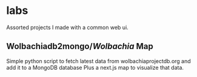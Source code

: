 # labs

Assorted projects I made with a common web ui.

## Wolbachiadb2mongo/*Wolbachia* Map

Simple python script to fetch latest data from wolbachiaprojectdb.org and add it to a MongoDB database
Plus a next.js map to visualize that data.
